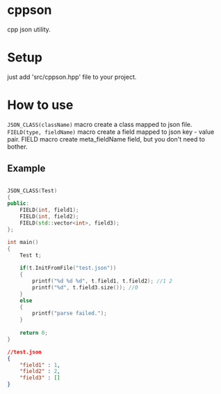 # cppson
cpp json utility.

# Setup
just add 'src/cppson.hpp' file to your project.


# How to use
```JSON_CLASS(className)``` macro create a class mapped to json file.  
```FIELD(type, fieldName)``` macro create a field mapped to json key - value pair. FIELD macro create meta_fieldName field, but you don't need to bother.


## Example

```C++

JSON_CLASS(Test)
{
public:
	FIELD(int, field1);
	FIELD(int, field2);
	FIELD(std::vector<int>, field3);
};

int main()
{
	Test t;
	
	if(t.InitFromFile("test.json"))
	{
		printf("%d %d %d", t.field1, t.field2); //1 2
		printf("%d", t.field3.size()); //0
	}
	else
	{
		printf("parse failed.");
	}
	
	return 0;
}
```

```json file
//test.json
{
	"field1" : 1,
	"field2" : 2,
	"field3" : []
}
```
